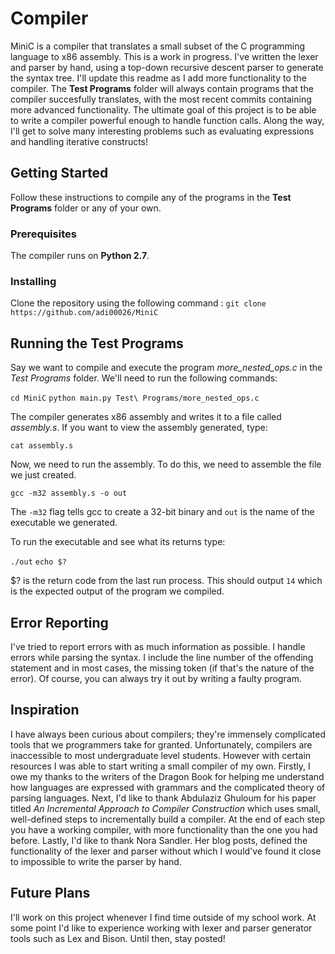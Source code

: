 # Compiler

MiniC is a compiler that translates a small subset of the C programming language to x86 assembly. This is a work in progress. I've written the lexer and parser by hand, using a top-down recursive descent parser to generate the syntax tree. I'll update this readme as I add more functionality to the compiler. The **Test Programs** folder will always contain programs that the compiler succesfully translates, with the most recent commits containing more advanced functionality. The ultimate goal of this project is to be able to write a compiler powerful enough to handle function calls. Along the way, I'll get to solve many interesting problems such as evaluating expressions and handling iterative constructs!

## Getting Started

Follow these instructions to compile any of the programs in the **Test Programs** folder or any of your own.

### Prerequisites

The compiler runs on **Python 2.7**.

### Installing

Clone the repository using the following command : `git clone https://github.com/adi00026/MiniC`

## Running the Test Programs

Say we want to compile and execute the program *more_nested_ops.c* in the *Test Programs* folder. We'll need to run the following commands:

`cd MiniC`
`python main.py Test\ Programs/more_nested_ops.c`

The compiler generates x86 assembly and writes it to a file called *assembly.s*. If you want to view the assembly generated, type:

`cat assembly.s`

Now, we need to run the assembly. To do this, we need to assemble the file we just created.

`gcc -m32 assembly.s -o out`

The `-m32` flag tells gcc to create a 32-bit binary and `out` is the name of the executable we generated.

To run the executable and see what its returns type:

`./out`
`echo $?`

$? is the return code from the last run process. This should output `14` which is the expected output of the program we compiled.

## Error Reporting

I've tried to report errors with as much information as possible. I handle errors while parsing the syntax. I include the line number of the offending statement and in most cases, the missing token (if that's the nature of the error). Of course, you can always try it out by writing a faulty program.

## Inspiration

I have always been curious about compilers; they're immensely complicated tools that we programmers take for granted. Unfortunately, compilers are inaccessible to most undergraduate level students. However with certain resources I was able to start writing a small compiler of my own. Firstly, I owe my thanks to the writers of the Dragon Book for helping me understand how languages are expressed with grammars and the complicated theory of parsing languages. Next, I'd like to thank Abdulaziz Ghuloum for his paper titled *An Incremental Approach to Compiler Construction* which uses small, well-defined steps to incrementally build a compiler. At the end of each step you have a working compiler, with more functionality than the one you had before. Lastly, I'd like to thank Nora Sandler. Her blog posts, defined the functionality of the lexer and parser without which I would've found it close to impossible to write the parser by hand.

## Future Plans

I'll work on this project whenever I find time outside of my school work. At some point I'd like to experience working with lexer and parser generator tools such as Lex and Bison. Until then, stay posted!
